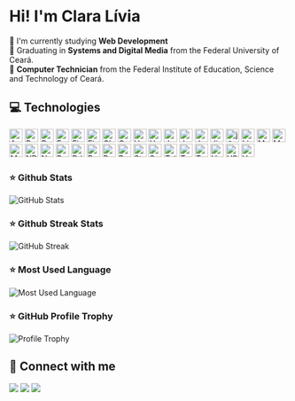 # Hi! I'm Clara Lívia

🧡 I'm currently studying <strong>Web Development</strong> <br>
🧡 Graduating in <strong>Systems and Digital Media</strong> from the Federal University of Ceará. <br>
🧡 <strong>Computer Technician</strong> from the Federal Institute of Education, Science and Technology of Ceará. <br>

## 💻 Technologies
<div>
  <img alt="AWS" height="24px" src="https://img.shields.io/badge/Amazon_AWS-FF4500?style=for-the-badge&logo=amazonaws&logoColor=white" />
  <img alt="Bootstrap" height="24px" src="https://img.shields.io/badge/Bootstrap-FF4500?style=for-the-badge&logo=bootstrap&logoColor=white" />
  <img alt="Docker" height="24px" src="https://img.shields.io/badge/Docker-FF4500?style=for-the-badge&logo=docker&logoColor=white" />
  <img alt="Express.js" height="24px" src="https://img.shields.io/badge/Express.js-FF4500?style=for-the-badge&logo=express&logoColor=white" />
  <img alt="Firebase" height="24px" src="https://img.shields.io/badge/Firebase-FF4500?style=for-the-badge&logo=firebase&logoColor=white" />
  <img alt="Figma" height="24px" src="https://img.shields.io/badge/Figma-FF4500?style=for-the-badge&logo=figma&logoColor=white" />
  <img alt="GIT" height="24px" src="https://img.shields.io/badge/GIT-FF4500?style=for-the-badge&logo=git&logoColor=white" />
  <img alt="GraphQL" height="24px" src="https://img.shields.io/badge/GraphQL-FF4500?style=for-the-badge&logo=graphql&logoColor=white" />
  <img alt="Handlebars" height="24px" src="https://img.shields.io/badge/Handlebars%20js-FF4500?style=for-the-badge&logo=handlebarsdotjs&logoColor=white" />
  <img alt="Heroku" height="24px" src="https://img.shields.io/badge/Heroku-FF4500?style=for-the-badge&logo=heroku&logoColor=white" />
  <img alt="Java" height="24px" src="https://img.shields.io/badge/Java-FF4500?style=for-the-badge&logo=java&logoColor=white" />
  <img alt="JavaScript" height="24px" src="https://img.shields.io/badge/JavaScript-FF4500?style=for-the-badge&logo=javascript&logoColor=white" />
  <img alt="Jest" height="24px" src="https://img.shields.io/badge/Jest-FF4500?style=for-the-badge&logo=jest&logoColor=white" />
  <img alt="Jira" height="24px" src="https://img.shields.io/badge/Jira-FF4500?style=for-the-badge&logo=Jira&logoColor=white" />
  <img alt="jQuery" height="24px" src="https://img.shields.io/badge/jQuery-FF4500?style=for-the-badge&logo=jquery&logoColor=white" />
  <img alt="Linux" height="24px" src="https://img.shields.io/badge/Linux-FF4500?style=for-the-badge&logo=linux&logoColor=white" />
  <img alt="Metabase" height="24px" src="https://img.shields.io/badge/Metabase-FF4500?style=for-the-badge&logo=metabase&logoColor=white" />
  <img alt="MongoDB" height="24px" src="https://img.shields.io/badge/MongoDB-FF4500?style=for-the-badge&logo=mongodb&logoColor=white" />
  <img alt="MySQL" height="24px" src="https://img.shields.io/badge/MySQL-FF4500?style=for-the-badge&logo=mysql&logoColor=white" />
  <img alt="NPM" height="24px" src="https://img.shields.io/badge/NPM-FF4500?style=for-the-badge&logo=npm&logoColor=white" />
  <img alt="Notion" height="24px" src="https://img.shields.io/badge/Notion-FF4500?style=for-the-badge&logo=notion&logoColor=white" />
  <img alt="PostgreSQL" height="24px" src="https://img.shields.io/badge/PostgreSQL-FF4500?style=for-the-badge&logo=postgresql&logoColor=white" />
  <img alt="Prisma ORM" height="24px" src="https://img.shields.io/badge/Prisma-FF4500?style=for-the-badge&logo=Prisma&logoColor=white" />
  <img alt="React" height="24px" src="https://img.shields.io/badge/React-FF4500?style=for-the-badge&logo=react&logoColor=white" />
  <img alt="React Router" height="24px" src="https://img.shields.io/badge/React_Router-FF4500?style=for-the-badge&logo=react-router&logoColor=white" />
  <img alt="Render" height="24px" src="https://img.shields.io/badge/Render-FF4500?style=for-the-badge&logo=render&logoColor=white" />
  <img alt="Styled-Components" height="24px" src="https://img.shields.io/badge/styled--components-FF4500?style=for-the-badge&logo=styled-components&logoColor=white" />
  <img alt="Spring Boot" height="24px" src="https://img.shields.io/badge/Spring_Boot-FF4500?style=for-the-badge&logo=spring-boot&logoColor=white" />
  <img alt="Tailwind" height="24px" src="https://img.shields.io/badge/Tailwind-FF4500?style=for-the-badge&logo=tailwindcss&logoColor=white" />
  <img alt="Trello" height="24px" src="https://img.shields.io/badge/Trello-FF4500?style=for-the-badge&logo=trello&logoColor=white" />
  <img alt="TypeScript" height="24px" src="https://img.shields.io/badge/TypeScript-FF4500?style=for-the-badge&logo=typescript&logoColor=white" />
  <img alt="Vercel" height="24px" src="https://img.shields.io/badge/Vercel-FF4500?style=for-the-badge&logo=vercel&logoColor=white" />
  <img alt="VSCode" height="24px" src="https://img.shields.io/badge/VSCode-FF4500?style=for-the-badge&logo=visual%20studio%20code&logoColor=white" />
  <img alt="Vue.js" height="24px" src="https://img.shields.io/badge/Vue.js-FF4500?style=for-the-badge&logo=vuedotjs&logoColor=white" />
</div>

### ⭐ Github Stats
  <img alt="GitHub Stats" src="https://altf-github-reame-stats-clone.vercel.app/api?username=claralmoura&show_icons=true&hide_border=false&count_private=true&theme=graywhite" />

### ⭐ Github Streak Stats
  <img src="https://streak-stats.demolab.com?user=claralmoura&theme=graywhite" alt="GitHub Streak" />

### ⭐ Most Used Language
  <img alt="Most Used Language" src="https://altf-github-reame-stats-clone.vercel.app/api/top-langs/?username=claralmoura&theme=graywhite" />

### ⭐ GitHub Profile Trophy
  <img alt="Profile Trophy" src="https://altf-github-profile-trophy-clone.vercel.app/?username=claralmoura&margin-w=15&margin-h=15&theme=graywhite&rank=-?&count_private=true" />


## 🧡 Connect with me
  <a href="https://www.instagram.com/cclaralivia/" target="_blank"><img src="https://img.shields.io/badge/-Instagram-FF4500?style=for-the-badge&logo=instagram&logoColor=white" target="_blank"></a>
  <a href="https://www.linkedin.com/in/claralivia" target="_blank"><img src="https://img.shields.io/badge/-LinkedIn-FF4500?style=for-the-badge&logo=linkedin&logoColor=white" target="_blank"></a>
  <a href="https://www.behance.net/claralivia" target="_blank"><img src="https://img.shields.io/badge/-Behance-FF4500?style=for-the-badge&logo=behance&logoColor=white" target="_blank"></a> 
